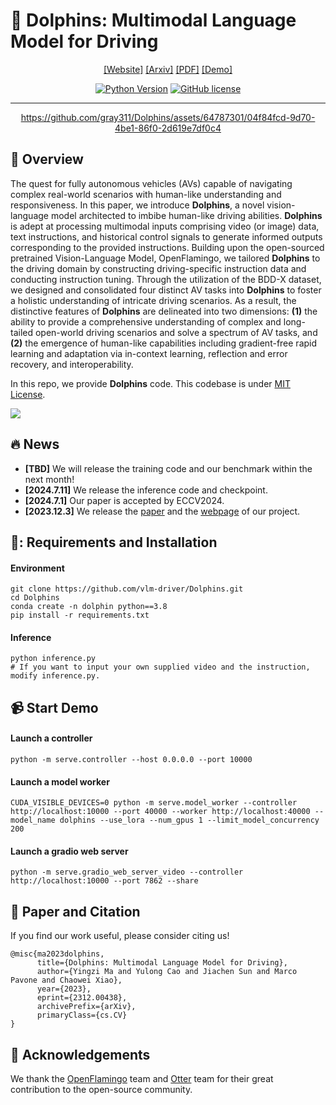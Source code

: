 # :dolphin: Dolphins: Multimodal Language Model for Driving


<div align="center">

[[Website]](https://vlm-driver.github.io/)
[[Arxiv]](https://arxiv.org/abs/2312.00438)
[[PDF]](assets/documents/demo_paper.pdf)
[[Demo]](https://youtu.be/pJAdZKySgLg?si=y7Z-j4zLuFRSzTYH)

[![Python Version](https://img.shields.io/badge/Python-3.9-blue.svg)](https://github.com/gray311/Dolphins/)
[![GitHub license](https://img.shields.io/badge/License-MIT-green.svg)](https://github.com/gray311/Dolphins/blob/main/LICENSE)
______________________________________________________________________

https://github.com/gray311/Dolphins/assets/64787301/04f84fcd-9d70-4be1-86f0-2d619e7df0c4

</div>


## 📖 Overview

The quest for fully autonomous vehicles (AVs) capable of navigating complex real-world scenarios with human-like understanding and responsiveness. In this paper, we introduce **Dolphins**, a novel vision-language model architected to imbibe human-like driving abilities. **Dolphins** is adept at processing multimodal inputs comprising video (or image) data, text instructions, and historical control signals to generate informed outputs corresponding to the provided instructions. Building upon the open-sourced pretrained Vision-Language Model, OpenFlamingo, we tailored **Dolphins** to the driving domain by constructing driving-specific instruction data and conducting instruction tuning. Through the utilization of the BDD-X dataset, we designed and consolidated four distinct AV tasks into **Dolphins** to foster a holistic understanding of intricate driving scenarios. As a result, the distinctive features of **Dolphins** are delineated into two dimensions: **(1)** the ability to provide a comprehensive understanding of complex and long-tailed open-world driving scenarios and solve a spectrum of AV tasks, and **(2)** the emergence of human-like capabilities including gradient-free rapid learning and adaptation via in-context learning, reflection and error recovery, and interoperability.

In this repo, we provide **Dolphins** code. This codebase is under [MIT License](LICENSE).

![](assets/images/Dolphins_overview.png)


## :fire: News 

* **[TBD]** We will release the training code and our benchmark within the next month!
* **[2024.7.11]** We release the inference code and checkpoint.
* **[2024.7.1]** Our paper is accepted by ECCV2024.
* **[2023.12.3]** We release the [paper](https://arxiv.org/abs/2312.00438) and the [webpage](https://vlm-driver.github.io/) of our project.

## 🧰: Requirements and Installation

#### Environment
```
git clone https://github.com/vlm-driver/Dolphins.git
cd Dolphins
conda create -n dolphin python==3.8
pip install -r requirements.txt
```
#### Inference
```
python inference.py
# If you want to input your own supplied video and the instruction, modify inference.py.
```

## 📹 Start Demo

#### Launch a controller
```
python -m serve.controller --host 0.0.0.0 --port 10000
```

#### Launch a model worker
```
CUDA_VISIBLE_DEVICES=0 python -m serve.model_worker --controller http://localhost:10000 --port 40000 --worker http://localhost:40000 --model_name dolphins --use_lora --num_gpus 1 --limit_model_concurrency 200
```

#### Launch a gradio web server
```
python -m serve.gradio_web_server_video --controller http://localhost:10000 --port 7862 --share
```

## 📑 Paper and Citation

If you find our work useful, please consider citing us!

```
@misc{ma2023dolphins,
      title={Dolphins: Multimodal Language Model for Driving}, 
      author={Yingzi Ma and Yulong Cao and Jiachen Sun and Marco Pavone and Chaowei Xiao},
      year={2023},
      eprint={2312.00438},
      archivePrefix={arXiv},
      primaryClass={cs.CV}
}
```

## 💝 Acknowledgements

We thank the [OpenFlamingo](https://github.com/mlfoundations/open_flamingo) team and [Otter](https://github.com/Luodian/Otter) team for their great contribution to the open-source community.



